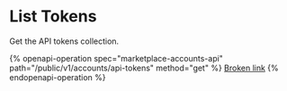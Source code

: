 # List Tokens

Get the API tokens collection.

{% openapi-operation spec="marketplace-accounts-api" path="/public/v1/accounts/api-tokens" method="get" %}
[Broken link](broken-reference)
{% endopenapi-operation %}
